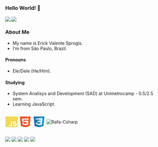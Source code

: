 ### Hello World! 🤙

<a href="https://github.com/Erick-Valente-Sprogis/github-readme-stats">
  <img height=150 align="center" src="https://github-readme-stats.vercel.app/api?username=Erick-Valente-Sprogis&show_icons=true&theme=radical" />
</a>
<a href="https://github.com/Erick-Valente-Sprogis/convoychat">
  <img height=150 align="center" src="https://github-readme-stats.vercel.app/api/top-langs?username=Erick-Valente-Sprogis&layout=compact&langs_count=8&card_width=320&show_icons=true&theme=radical" />
</a>

### About Me
- My name is Erick Valente Sprogis.
- I'm from São Paulo, Brazil.
#### Pronouns
- Ele/Dele (He/Him).
#### Studying
- System Analisys and Development (SAD) at Unimetrocamp - 0.5/2.5 sem.
- Learning JavaScript.

<div style="display: inline_block"><br>
  <img align="center" alt="Rafa-Js" height="35" width="40" src="https://raw.githubusercontent.com/devicons/devicon/master/icons/javascript/javascript-plain.svg">
  <img align="center" alt="Rafa-HTML" height="35" width="40" src="https://raw.githubusercontent.com/devicons/devicon/master/icons/html5/html5-original.svg">
  <img align="center" alt="Rafa-CSS" height="35" width="40" src="https://raw.githubusercontent.com/devicons/devicon/master/icons/css3/css3-original.svg">
  <img align="center" alt="Rafa-Csharp" height="40" width="40" src="https://lh6.googleusercontent.com/proxy/aFelwGbPlotVVa-LjaVPG7QaMTtsZV8bK0VQvtQVhs-gYAAmP7Ks6EEriouNbzGKkIB2jydb0tj7NOzTLUOyyHLtKdkoQ5WHJ5UjjTcgSKm3-IRQ1xX0fQ">
</div>
  
  ##
 
<div> 
  <a href="https://www.instagram.com/valente.ek/" target="_blank"><img src="https://img.shields.io/badge/-Instagram-%23E4405F?style=for-the-badge&logo=instagram&logoColor=white" target="_blank"></a>
 	<a href="https://www.twitch.tv/valente_ek" target="_blank"><img src="https://img.shields.io/badge/Twitch-9146FF?style=for-the-badge&logo=twitch&logoColor=white" target="_blank"></a>
 <a href="https://discord.gg/jmYn5tWxJs" target="_blank"><img src="https://img.shields.io/badge/Discord-7289DA?style=for-the-badge&logo=discord&logoColor=white" target="_blank"></a> 
  <a href = "mailto:ericksprogis@gmail.com"><img src="https://img.shields.io/badge/Gmail-D14836?style=for-the-badge&logo=gmail&logoColor=white" target="_blank"></a>
  <a href="https://www.linkedin.com/in/erick-valente-sprogis-51662827b/" target="_blank"><img src="https://img.shields.io/badge/-LinkedIn-%230077B5?style=for-the-badge&logo=linkedin&logoColor=white" target="_blank"></a> 
  
</div>
